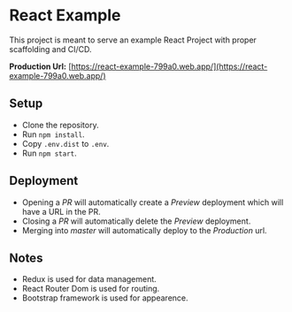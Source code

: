 # React Example
This project is meant to serve an example React Project with proper scaffolding and CI/CD.

**Production Url:** [https://react-example-799a0.web.app/](https://react-example-799a0.web.app/)

## Setup
* Clone the repository.
* Run `npm install`.
* Copy `.env.dist` to `.env`.
* Run `npm start`.

## Deployment
* Opening a *PR* will automatically create a *Preview* deployment which will have a URL in the PR.
* Closing a *PR* will automatically delete the *Preview* deployment.
* Merging into *master* will automatically deploy to the *Production* url.

## Notes
* Redux is used for data management.
* React Router Dom is used for routing.
* Bootstrap framework is used for appearence.
